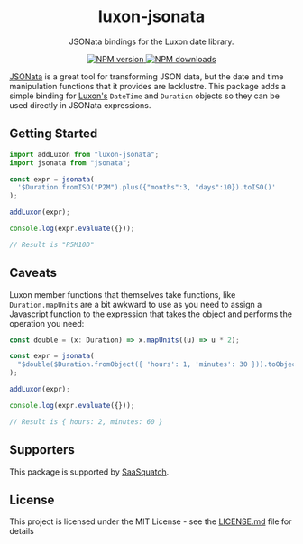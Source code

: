 <h1 align="center">luxon-jsonata</h1>

<p align="center">JSONata bindings for the Luxon date library.</p>

<p align="center">
  <a href="https://www.npmjs.com/package/luxon-jsonata"><img src="https://img.shields.io/npm/v/luxon-jsonata/latest.svg?style=flat-square" alt="NPM version" /> </a>
  <a href="https://www.npmjs.com/package/luxon-jsonata"><img src="https://img.shields.io/npm/dm/luxon-jsonata.svg?style=flat-square" alt="NPM downloads"/> </a>
</p>

[JSONata](https://jsonata.org) is a great tool for transforming JSON data, but the date and time manipulation functions that it provides
are lacklustre. This package adds a simple binding for [Luxon's](https://moment.github.io/luxon/) `DateTime` and `Duration` objects so they can be
used directly in JSONata expressions.

## Getting Started

```ts
import addLuxon from "luxon-jsonata";
import jsonata from "jsonata";

const expr = jsonata(
  '$Duration.fromISO("P2M").plus({"months":3, "days":10}).toISO()'
);

addLuxon(expr);

console.log(expr.evaluate({}));

// Result is "P5M10D"
```

## Caveats

Luxon member functions that themselves take functions, like `Duration.mapUnits` are a bit awkward to use as you need to
assign a Javascript function to the expression that takes the object and performs the operation you need:

```ts
const double = (x: Duration) => x.mapUnits((u) => u * 2);

const expr = jsonata(
  "$double($Duration.fromObject({ 'hours': 1, 'minutes': 30 })).toObject()"
);

addLuxon(expr);

console.log(expr.evaluate({}));

// Result is { hours: 2, minutes: 60 }
```

## Supporters

This package is supported by [SaaSquatch](https://saasquatch.com).

## License

This project is licensed under the MIT License - see the [LICENSE.md](LICENSE.md) file for details
